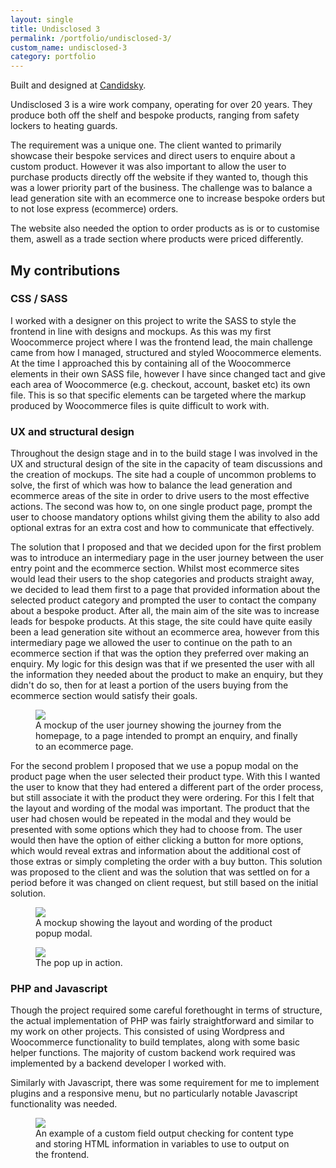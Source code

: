 ```yaml
---
layout: single
title: Undisclosed 3
permalink: /portfolio/undisclosed-3/
custom_name: undisclosed-3
category: portfolio
---
```


Built and designed at <a href="https://candidsky.com">Candidsky</a>.

Undisclosed 3 is a wire work company, operating for over 20 years. They produce both off the shelf and bespoke products, ranging from safety lockers to heating guards.

The requirement was a unique one. The client wanted to primarily showcase their bespoke services and direct users to enquire about a custom product. However it was also important to allow the user to purchase products directly off the website if they wanted to, though this was a lower priority part of the business. The challenge was to balance a lead generation site with an ecommerce one to increase bespoke orders but to not lose express (ecommerce) orders.

The website also needed the option to order products as is or to customise them, aswell as a trade section where products were priced differently.

<!-- <figure class="portfolio__figure portfolio__figure--screenshot">
	<img src="{{ site-url }}/images/screenshots/ampwire/homepage.jpg" data-gif="{{ site-url }}/images/screen-gifs/ampwire/ampwire.gif">
	<button class="portfolio__figure__gif-trigger">View GIF (724 KB)</button>
	<figcaption>The Undisclosed 3 front end.</figcaption>
</figure> -->

<h2>My contributions</h2>

<div class="portfolio__skill">
	<h3 class="portfolio__subheading">CSS / SASS</h3>
	<p>I worked with a designer on this project to write the SASS to style the frontend in line with designs and mockups. As this was my first Woocommerce project where I was the frontend lead, the main challenge came from how I managed, structured and styled Woocommerce elements. At the time I approached this by containing all of the Woocommerce elements in their own SASS file, however I have since changed tact and give each area of Woocommerce (e.g. checkout, account, basket etc) its own file. This is so that specific elements can be targeted where the markup produced by Woocommerce files is quite difficult to work with.</p>
</div><!--/.portfolio__skill -->

<div class="portfolio__skill">
	<h3 class="portfolio__subheading" id="design">UX and structural design</h3>
	<p>Throughout the design stage and in to the build stage I was involved in the UX and structural design of the site in the capacity of team discussions and the creation of mockups. The site had a couple of uncommon problems to solve, the first of which was how to balance the lead generation and ecommerce areas of the site in order to drive users to the most effective actions. The second was how to, on one single product page, prompt the user to choose mandatory options whilst giving them the ability to also add optional extras for an extra cost and how to communicate that effectively.</p>
	<p>The solution that I proposed and that we decided upon for the first problem was to introduce an intermediary page in the user journey between the user entry point and the ecommerce section. Whilst most ecommerce sites would lead their users to the shop categories and products straight away, we decided to lead them first to a page that provided information about the selected product category and prompted the user to contact the company about a bespoke product. After all, the main aim of the site was to increase leads for bespoke products. At this stage, the site could have quite easily been a lead generation site without an ecommerce area, however from this intermediary page we allowed the user to continue on the path to an ecommerce section if that was the option they preferred over making an enquiry. My logic for this design was that if we presented the user with all the information they needed about the product to make an enquiry, but they didn't do so, then for at least a portion of the users buying from the ecommerce section would satisfy their goals.</p>
	<figure class="portfolio__figure portfolio__figure--screenshot">
		<img class="portfolio__screenshot" src="{{ site-url }}/images/screenshots/ampwire/ampwire-journey-1.png">
		<figcaption>A mockup of the user journey showing the journey from the homepage, to a page intended to prompt an enquiry, and finally to an ecommerce page.</figcaption>
	</figure>
	<p>For the second problem I proposed that we use a popup modal on the product page when the user selected their product type. With this I wanted the user to know that they had entered a different part of the order process, but still associate it with the product they were ordering. For this I felt that the layout and wording of the modal was important. The product that the user had chosen would be repeated in the modal and they would be presented with some options which they had to choose from. The user would then have the option of either clicking a button for more options, which would reveal extras and information about the additional cost of those extras or simply completing the order with a buy button. This solution was proposed to the client and was the solution that was settled on for a period before it was changed on client request, but still based on the initial solution.</p>
	<figure class="portfolio__figure portfolio__figure--screenshot">
		<img class="portfolio__screenshot" src="{{ site-url }}/images/screenshots/ampwire/ampwire-popup.png">
		<figcaption>A mockup showing the layout and wording of the product popup modal.</figcaption>
	</figure>
	<figure class="portfolio__figure portfolio__figure--screenshot">
		<img class="portfolio__screenshot" src="{{ site-url }}/images/screen-gifs/ampwire/popup.gif">
		<figcaption>The pop up in action.</figcaption>
	</figure>
</div><!--/.portfolio__skill -->

<div class="portfolio__skill">
	<h3 class="portfolio__subheading">PHP and Javascript</h3>
	<p>Though the project required some careful forethought in terms of structure, the actual implementation of PHP was fairly straightforward and similar to my work on other projects. This consisted of using Wordpress and Woocommerce functionality to build templates, along with some basic helper functions. The majority of custom backend work required was implemented by a backend developer I worked with.</p>
	<p>Similarly with Javascript, there was some requirement for me to implement plugins and a responsive menu, but no particularly notable Javascript functionality was needed.</p>
	<figure class="portfolio__figure portfolio__figure--screenshot">
		<img class="portfolio__screenshot" src="{{ site-url }}/images/screenshots/ampwire/panel-php.png">
		<figcaption>An example of a custom field output checking for content type and storing HTML information in variables to use to output on the frontend.</figcaption>
	</figure>
</div><!--/.portfolio__skill -->